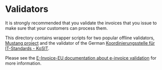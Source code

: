 # Validators

It is strongly recommended that you validate the invoices that you issue to
make sure that your customers can process them.

This directory contains wrapper scripts for two popular offline validators,
[Mustang project](https://github.com/ZUGFeRD/mustangproject) and the validator
of the German [Koordinierungsstelle für IT-Standards -
KoSIT](https://www.xoev.de/).

Please see the [E-Invoice-EU documentation about e-invoice
validation](http://gflohr.github.io/e-invoice-eu/en/docs/details/validation/)
for more information.
